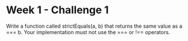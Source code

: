 # Week 1 - Challenge 1

Write a function called strictEquals(a, b) that returns the same value as a === b. Your implementation must not use the === or !== operators.
